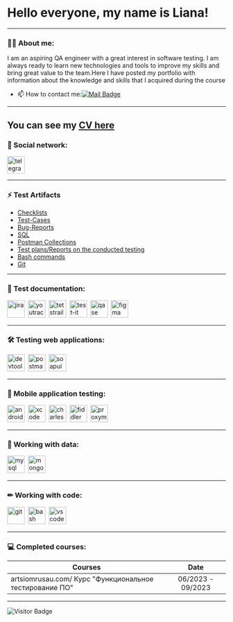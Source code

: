 # Hello everyone, my name is Liana!

---

### 👨‍💻 About me:

I am an aspiring QA engineer with a great interest in software testing. I am always ready to learn new technologies and tools to improve my skills and bring great value to the team.Here I have posted my portfolio with information about the knowledge and skills that I acquired during the course

- 📫 How to contact me:[![Mail Badge](https://img.shields.io/badge/-Gmail-red?style=flat&logo=Gmail&logoColor=white)](mailto:z.liana1999@mail.ru)

---
You can see my [CV here](https://drive.google.com/file/d/1TwLczMrHJAfOPZEx7DMR8ab3awqS2K20/view?usp=sharing)
---

### 🤝 Social network:

<div id="badges">
<a href="https://t.me/lian0509" target="_blank">
<img src="https://cdn-icons-png.flaticon.com/512/2111/2111646.png" width="40" height="40" alt="telegram" />
</a>
</div>

---
### ⚡ Test Artifacts

- [Checklists](https://github.com/LianaZiyatdinova/Checklists)
- [Test-Cases](https://github.com/LianaZiyatdinova/Test-cases)
- [Bug-Reports](https://github.com/LianaZiyatdinova/Bag-Reports)
- [SQL](https://github.com/LianaZiyatdinova/SQL)
- [Postman Collections](https://github.com/LianaZiyatdinova/Postman-Collections)
- [Test plans/Reports on the conducted testing ](https://github.com/LianaZiyatdinova/-Test-plan_Test-results-report)
- [Bash commands](https://github.com/LianaZiyatdinova/Bash)
- [Git](https://github.com/LianaZiyatdinova/LianaZiyatdinova)
---
### 📁 Test documentation:

<div>
<img src="https://cdn.jsdelivr.net/gh/devicons/devicon/icons/jira/jira-original.svg" title="jira" alt="jira" width="40" height="40"/>&nbsp
<img src="https://upload.wikimedia.org/wikipedia/commons/thumb/8/8d/YouTrack_Icon.svg/1024px-YouTrack_Icon.svg.png?20200803082248" title="youtrack" alt="youtrack" width="40" height="40"/>&nbsp
<img src="https://codahosted.io/packs/21236/unversioned/assets/LOGO/ba1091c59bab89cd2fd0f289622731fe16113d7b00905abe64759c313a4b73b76c1b0426076ed76cb74752234c734131df46992d5b8b48fc13e264240e4f7119f736cfeb64df36ded54b5cbf6198b9cadedf18dd0cac5c7dbcd16e6336c29363cd1292ba" title="testrail" alt="tetstrail" width="40" height="40"/>&nbsp
<img src="https://docs.testit.software/images/testit_logo_icon.png" title="test-it" alt="test-it" width="40" height="40"/>&nbsp
<img src="https://luna1.co/eb0187.png" title="qase" alt="qase" width="40" height="40"/>&nbsp
<img src="https://cdn.jsdelivr.net/gh/devicons/devicon/icons/figma/figma-original.svg" title="figma" alt="figma" width="40" height="40"/>&nbsp
</div>

---

### 🛠 Testing web applications:

<div>
<img src="https://d33wubrfki0l68.cloudfront.net/38b5c953a4667366685d55db55d057c86db1fc54/a0fdc/static/acae6b24d940347661ca901ea07f47c1/chrome-dev-logo-icon.png" title="devtools" alt="devtools" width="40" height="40"/>&nbsp
<img src="https://img.uxwing.com/wp-content/themes/uxwing/download/brands-social-media/postman-icon.svg" title="postman" alt="postman" width="40" height="40"/>&nbsp
<img src="https://static0.smartbear.co/smartbearbrand/media/images/home/soapui-icon.svg" title="soapui" alt="soapui" width="40" height="40"/>&nbsp
</div>

---

### 📱 Mobile application testing:

<div>
<img src="https://cdn.jsdelivr.net/gh/devicons/devicon/icons/androidstudio/androidstudio-original.svg" title="android-studio" alt="android-studio" width="40" height="40"/>&nbsp
<img src="https://cdn.jsdelivr.net/gh/devicons/devicon/icons/xcode/xcode-original.svg" title="xcode" alt="xcode" width="40" height="40"/>&nbsp
<img src="https://cdn.icon-icons.com/icons2/3053/PNG/512/charles_proxy_macos_bigsur_icon_190302.png" title="charles-proxy" alt="charles-proxy" width="40" height="40"/>&nbsp
<img src="https://www.megaleechers.com/storage/Fiddler-Everywhere-Icon.png" title="fiddler" alt="fiddler" width="40" height="40"/>&nbsp
<img src="https://pbs.twimg.com/profile_images/1589614420766126080/slAIVDtr_400x400.jpg" title="proxyman" alt="proxyman" width="40" height="40"/>&nbsp
</div>


---

### 💾 Working with data:

<div>
<img src="https://cdn.jsdelivr.net/gh/devicons/devicon/icons/mysql/mysql-original.svg" title="mysql" alt="mysql" width="40" height="40"/>&nbsp
<img src="https://cdn.jsdelivr.net/gh/devicons/devicon/icons/mongodb/mongodb-original.svg" title="mongodb" alt="mongodb" width="40" height="40"/>&nbsp
</div>

---

### ✏ Working with code:

<div>
<img src="https://cdn.jsdelivr.net/gh/devicons/devicon/icons/git/git-original.svg" title="git" alt="git" width="40" height="40"/>&nbsp
<img src="https://upload.wikimedia.org/wikipedia/commons/thumb/4/4b/Bash_Logo_Colored.svg/1024px-Bash_Logo_Colored.svg.png?20180723054350" title="bash" alt="bash" width="40" height="40"/>&nbsp
<img
-Gmail-red?style=flat&logo=Gmail&logoColor=white..
img.shields.io
src="https://cdn.jsdelivr.net/gh/devicons/devicon/icons/vscode/vscode-original.svg" title="vscode" alt="vscode" width="40" height="40"/>&nbsp

</div>

---
 ### 💻 Completed courses:

| Courses                                                         | Date              |
| ----------------------------------------------------------------| :---------------: |
| artsiomrusau.com/ Курс "Функциональное тестирование ПО"         | 06/2023 - 09/2023 |

--- 

![Visitor Badge](https://visitor-badge.laobi.icu/badge?page_id=LianaZiyatdinova)
